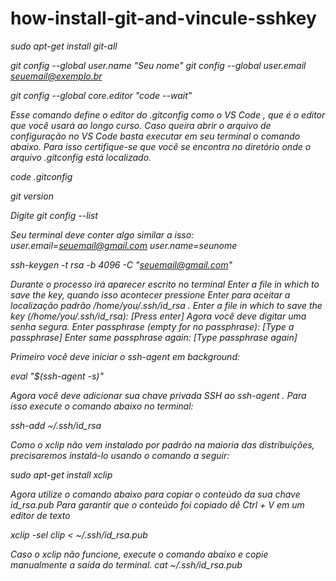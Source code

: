 # how-install-git-and-vincule-sshkey

<i>sudo apt-get install git-all<i>

<i>git config --global user.name "Seu nome"<i>
<i>git config --global user.email seuemail@exemplo.br<i>

<i>git config --global core.editor "code --wait"<i>

Esse comando define o editor do .gitconfig como o VS Code , que é o editor que você usará ao longo curso. 
Caso queira abrir o arquivo de configuração no VS Code basta executar em seu terminal o comando abaixo. 
Para isso certifique-se que você se encontra no diretório onde o arquivo .gitconfig está localizado.

<i>code .gitconfig<i>

<i>git version<i>

Digite 
<i>git config --list<i>
 
Seu terminal deve conter algo similar a isso:  
user.email=seuemail@gmail.com
user.name=seunome

<i>ssh-keygen -t rsa -b 4096 -C "seuemail@gmail.com"<i>

Durante o processo irá aparecer escrito no terminal Enter a file in which to save the key, 
quando isso acontecer pressione Enter para aceitar a localização padrão /home/you/.ssh/id_rsa .
Enter a file in which to save the key (/home/you/.ssh/id_rsa): [Press enter]
Agora você deve digitar uma senha segura.
Enter passphrase (empty for no passphrase): [Type a passphrase]
Enter same passphrase again: [Type passphrase again]

Primeiro você deve iniciar o ssh-agent em background:

<i>eval "$(ssh-agent -s)"<i>

Agora você deve adicionar sua chave privada SSH ao ssh-agent . Para isso execute o comando abaixo no terminal:

<i>ssh-add ~/.ssh/id_rsa<i>

Como o xclip não vem instalado por padrão na maioria das distribuições,
precisaremos instalá-lo usando o comando a seguir:

<i>sudo apt-get install xclip

 Agora utilize o comando abaixo para copiar o conteúdo da sua chave id_rsa.pub
 Para garantir que o conteúdo foi copiado dê Ctrl + V em um editor de texto
 
<i>xclip -sel clip < ~/.ssh/id_rsa.pub<i>

Caso o xclip não funcione, execute o comando abaixo e copie manualmente a saída do terminal.
<i>cat ~/.ssh/id_rsa.pub<i>
